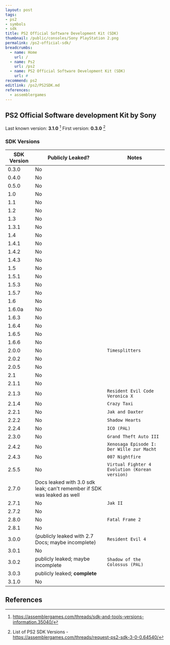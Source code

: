 ```yaml
---
layout: post
tags: 
- ps2
- symbols
- sdk
title: PS2 Official Software Development Kit (SDK)
thumbnail: /public/consoles/Sony PlayStation 2.png
permalink: /ps2-official-sdk/
breadcrumbs:
  - name: Home
    url: /
  - name: Ps2
    url: /ps2
  - name: PS2 Official Software Development Kit (SDK)
    url: #
recommend: ps2
editlink: /ps2/PS2SDK.md
references:
  - assemblergames
---
```


## PS2 Official Software development Kit by Sony

Last known version: **3.1.0** [^1]
First version: **0.3.0** [^2]

### SDK Versions

SDK Version | Publicly Leaked? | Notes
--- | --- | ---
0.3.0 | No | 
0.4.0 | No | 
0.5.0 | No | 
1.0 | No | 
1.1 | No | 
1.2 | No | 
1.3 | No | 
1.3.1 | No | 
1.4 | No | 
1.4.1 | No | 
1.4.2 | No | 
1.4.3 | No | 
1.5 | No | 
1.5.1 | No | 
1.5.3 | No | 
1.5.7 | No | 
1.6 | No | 
1.6.0a | No | 
1.6.3 | No | 
1.6.4 | No | 
1.6.5 | No | 
1.6.6 | No | 
2.0.0 | No | `Timesplitters`
2.0.2 | No | 
2.0.5 | No | 
2.1 | No | 
2.1.1 | No | 
2.1.3 | No | `Resident Evil Code Veronica X`
2.1.4 | No | `Crazy Taxi`
2.2.1 | No | `Jak and Daxter`
2.2.2 | No | `Shadow Hearts`
2.2.4 | No | `ICO (PAL)`
2.3.0 | No | `Grand Theft Auto III`
2.4.2 | No | `Xenosaga Episode I: Der Wille zur Macht`
2.4.3 | No | `007 Nightfire`
2.5.5 | No | `Virtual Fighter 4 Evolution (Korean version)`
2.7.0 | Docs leaked with 3.0 sdk leak; can't remember if SDK was leaked as well | 
2.7.1 | No | `Jak II`
2.7.2 | No | 
2.8.0 | No | `Fatal Frame 2`
2.8.1 | No | 
3.0.0 | (publicly leaked with 2.7 Docs; maybe incomplete) | `Resident Evil 4`
3.0.1 | No | 
3.0.2 | publicly leaked; maybe incomplete | `Shadow of the Colossus (PAL)`
3.0.3 | publicly leaked; **complete** |
3.1.0 | No | 

## References
[^1]: https://assemblergames.com/threads/sdk-and-tools-versions-information.35040/
[^2]: List of PS2 SDK Versions - https://assemblergames.com/threads/request-ps2-sdk-3-0-0.64540/

